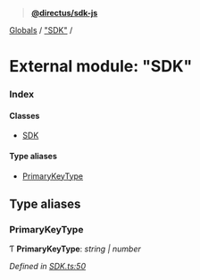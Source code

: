 > **[@directus/sdk-js](../README.md)**

[Globals](../README.md) / ["SDK"](_sdk_.md) /

# External module: "SDK"

### Index

#### Classes

* [SDK](../classes/_sdk_.sdk.md)

#### Type aliases

* [PrimaryKeyType](_sdk_.md#primarykeytype)

## Type aliases

###  PrimaryKeyType

Ƭ **PrimaryKeyType**: *string | number*

*Defined in [SDK.ts:50](https://github.com/direcuts/sdk-js/tree/master/SDK.ts#L50)*